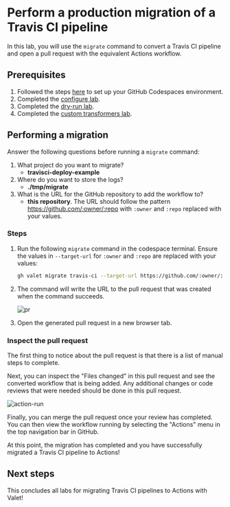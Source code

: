 # Perform a production migration of a Travis CI pipeline

In this lab, you will use the `migrate` command to convert a Travis CI pipeline and open a pull request with the equivalent Actions workflow.

## Prerequisites

1. Followed the steps [here](./readme.md#configure-your-codespace) to set up your GitHub Codespaces environment.
2. Completed the [configure lab](./1-configure.md#configuring-credentials).
3. Completed the [dry-run lab](./3-dry-run.md).
4. Completed the [custom transformers lab](./4-custom-transformers.md).

## Performing a migration

Answer the following questions before running a `migrate` command:

1. What project do you want to migrate?
    - __travisci-deploy-example__
2. Where do you want to store the logs?
    - __./tmp/migrate__
3. What is the URL for the GitHub repository to add the workflow to?
    - __this repository__. The URL should follow the pattern <https://github.com/:owner/:repo> with `:owner` and `:repo` replaced with your values.

### Steps

1. Run the following `migrate` command in the codespace terminal. Ensure the values in `--target-url` for `:owner` and `:repo` are replaced with your values:

    ```bash
    gh valet migrate travis-ci --target-url https://github.com/:owner/:repo --output-dir tmp/migrate --travis-ci-repository "travisci-deploy-example"
    ```

2. The command will write the URL to the pull request that was created when the command succeeds.

    ![pr](https://user-images.githubusercontent.com/19557880/190726057-f90d31ed-69cc-457b-aab7-3ca21e16df68.png)

3. Open the generated pull request in a new browser tab.

### Inspect the pull request

The first thing to notice about the pull request is that there is a list of manual steps to complete.

Next, you can inspect the "Files changed" in this pull request and see the converted workflow that is being added. Any additional changes or code reviews that were needed should be done in this pull request.

![action-run](https://user-images.githubusercontent.com/19557880/190726209-dd9ddc54-5ac7-4951-b525-24d76d4378ab.png)

Finally, you can merge the pull request once your review has completed. You can then view the workflow running by selecting the "Actions" menu in the top navigation bar in GitHub.

At this point, the migration has completed and you have successfully migrated a Travis CI pipeline to Actions!

## Next steps

This concludes all labs for migrating Travis CI pipelines to Actions with Valet!
